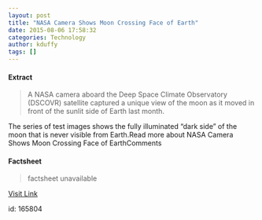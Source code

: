 ```yaml
---
layout: post
title: "NASA Camera Shows Moon Crossing Face of Earth"
date: 2015-08-06 17:58:32
categories: Technology
author: kduffy
tags: []
---
```



#### Extract
>A NASA camera aboard the Deep Space Climate Observatory (DSCOVR) satellite captured a unique view of the moon as it moved in front of the sunlit side of Earth last month.

The series of test images shows the fully illuminated “dark side” of the moon that is never visible from Earth.Read more about NASA Camera Shows Moon Crossing Face of EarthComments

#### Factsheet
>factsheet unavailable

[Visit Link](http://www.pddnet.com/news/2015/08/nasa-camera-shows-moon-crossing-face-earth)

id:  165804
